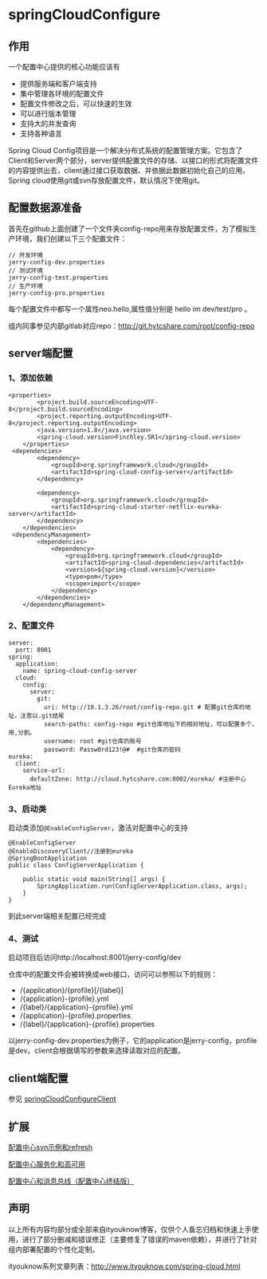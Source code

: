 # springCloudConfigure
## 作用

一个配置中心提供的核心功能应该有

- 提供服务端和客户端支持
- 集中管理各环境的配置文件
- 配置文件修改之后，可以快速的生效
- 可以进行版本管理
- 支持大的并发查询
- 支持各种语言

Spring Cloud Config项目是一个解决分布式系统的配置管理方案。它包含了Client和Server两个部分，server提供配置文件的存储、以接口的形式将配置文件的内容提供出去，client通过接口获取数据、并依据此数据初始化自己的应用。Spring cloud使用git或svn存放配置文件，默认情况下使用git。

## 配置数据源准备

首先在github上面创建了一个文件夹config-repo用来存放配置文件，为了模拟生产环境，我们创建以下三个配置文件：

```
// 开发环境
jerry-config-dev.properties
// 测试环境
jerry-config-test.properties
// 生产环境
jerry-config-pro.properties
```

每个配置文件中都写一个属性neo.hello,属性值分别是 hello im dev/test/pro 。

组内同事参见内部gitlab对应repo：http://git.hytcshare.com/root/config-repo

## server端配置

### 1、添加依赖

```
<properties>
        <project.build.sourceEncoding>UTF-8</project.build.sourceEncoding>
        <project.reporting.outputEncoding>UTF-8</project.reporting.outputEncoding>
        <java.version>1.8</java.version>
        <spring-cloud.version>Finchley.SR1</spring-cloud.version>
    </properties>
 <dependencies>
        <dependency>
            <groupId>org.springframework.cloud</groupId>
            <artifactId>spring-cloud-config-server</artifactId>
        </dependency>

        <dependency>
            <groupId>org.springframework.cloud</groupId>
            <artifactId>spring-cloud-starter-netflix-eureka-server</artifactId>
        </dependency>
    </dependencies>
 <dependencyManagement>
        <dependencies>
            <dependency>
                <groupId>org.springframework.cloud</groupId>
                <artifactId>spring-cloud-dependencies</artifactId>
                <version>${spring-cloud.version}</version>
                <type>pom</type>
                <scope>import</scope>
            </dependency>
        </dependencies>
    </dependencyManagement>

```

### 2、配置文件

```
server:
  port: 8001
spring:
  application:
    name: spring-cloud-config-server
  cloud:
    config:
      server:
        git:
          uri: http://10.1.3.26/root/config-repo.git # 配置git仓库的地址，注意以.git结尾
          search-paths: config-repo #git仓库地址下的相对地址，可以配置多个，用,分割。
          username: root #git仓库的账号
          password: Passw0rd123!@#  #git仓库的密码
eureka:
  client:
    service-url:
      defaultZone: http://cloud.hytcshare.com:8002/eureka/ #注册中心Eureka地址
```

### 3、启动类

启动类添加`@EnableConfigServer`，激活对配置中心的支持

```
@EnableConfigServer
@EnableDiscoveryClient//注册到eureka
@SpringBootApplication
public class ConfigServerApplication {

	public static void main(String[] args) {
		SpringApplication.run(ConfigServerApplication.class, args);
	}
}
```

到此server端相关配置已经完成

### 4、测试

启动项目后访问http://localhost:8001/jerry-config/dev

仓库中的配置文件会被转换成web接口，访问可以参照以下的规则：

- /{application}/{profile}[/{label}]
- /{application}-{profile}.yml
- /{label}/{application}-{profile}.yml
- /{application}-{profile}.properties
- /{label}/{application}-{profile}.properties

以jerry-config-dev.properties为例子，它的application是jerry-config，profile是dev。client会根据填写的参数来选择读取对应的配置。

## client端配置

参见 [springCloudConfigureClient](https://github.com/jrhu05/springCloudScaffold/tree/master/springCloudConfigureClient)

## 扩展

[配置中心svn示例和refresh](http://www.ityouknow.com/springcloud/2017/05/23/springcloud-config-svn-refresh.html)

[配置中心服务化和高可用](http://www.ityouknow.com/springcloud/2017/05/25/springcloud-config-eureka.html)

[配置中心和消息总线（配置中心终结版）](http://www.ityouknow.com/springcloud/2017/05/26/springcloud-config-eureka-bus.html)

## 声明

以上所有内容均部分或全部来自ityouknow博客，仅供个人备忘归档和快速上手使用，进行了部分删减和错误修正（主要修复了错误的maven依赖），并进行了针对组内部署配置的个性化定制。

ityouknow系列文章列表：http://www.ityouknow.com/spring-cloud.html
